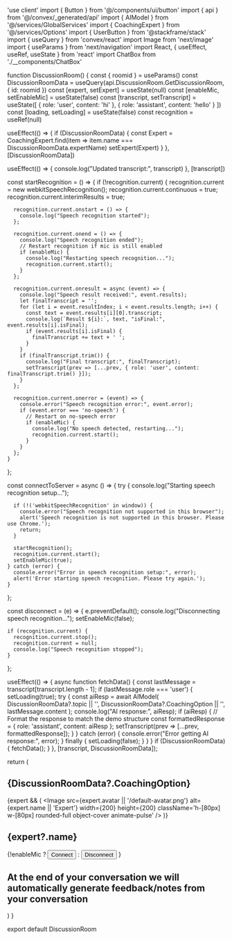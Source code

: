 'use client'
import { Button } from '@/components/ui/button'
import { api } from '@/convex/_generated/api'
import { AIModel } from '@/services/GlobalServices'
import { CoachingExpert } from '@/services/Options'
import { UserButton } from '@stackframe/stack'
import { useQuery } from 'convex/react'
import Image from 'next/image'
import { useParams } from 'next/navigation'
import React, { useEffect, useRef, useState } from 'react'
import ChatBox from './__components/ChatBox'

function DiscussionRoom() {
  const { roomid } = useParams()
  const DiscussionRoomData = useQuery(api.DiscussionRoom.GetDiscussionRoom, { id: roomid })
  const [expert, setExpert] = useState(null)
  const [enableMic, setEnableMic] = useState(false)
  const [transcript, setTranscript] = useState([
    {
      role: 'user',
      content: 'hi'
    },
    {
      role: 'assistant',
      content: 'hello'
    }
  ])
  const [loading, setLoading] = useState(false)
  const recognition = useRef(null)

  useEffect(() => {
    if (DiscussionRoomData) {
      const Expert = CoachingExpert.find(item => item.name === DiscussionRoomData.expertName)
      setExpert(Expert)
    }
  }, [DiscussionRoomData])

  useEffect(() => {
    console.log("Updated transcript:", transcript)
  }, [transcript])

  const startRecognition = () => {
    if (!recognition.current) {
      recognition.current = new webkitSpeechRecognition();
      recognition.current.continuous = true;
      recognition.current.interimResults = true;

      recognition.current.onstart = () => {
        console.log("Speech recognition started");
      };

      recognition.current.onend = () => {
        console.log("Speech recognition ended");
        // Restart recognition if mic is still enabled
        if (enableMic) {
          console.log("Restarting speech recognition...");
          recognition.current.start();
        }
      };

      recognition.current.onresult = async (event) => {
        console.log("Speech result received:", event.results);
        let finalTranscript = '';
        for (let i = event.resultIndex; i < event.results.length; i++) {
          const text = event.results[i][0].transcript;
          console.log(`Result ${i}:`, text, "isFinal:", event.results[i].isFinal);
          if (event.results[i].isFinal) {
            finalTranscript += text + ' ';
          }
        }
        if (finalTranscript.trim()) {
          console.log("Final transcript:", finalTranscript);
          setTranscript(prev => [...prev, { role: 'user', content: finalTranscript.trim() }]);
        }
      };

      recognition.current.onerror = (event) => {
        console.error("Speech recognition error:", event.error);
        if (event.error === 'no-speech') {
          // Restart on no-speech error
          if (enableMic) {
            console.log("No speech detected, restarting...");
            recognition.current.start();
          }
        }
      };
    }
  };

  const connectToServer = async () => {
    try {
      console.log("Starting speech recognition setup...");

      if (!('webkitSpeechRecognition' in window)) {
        console.error("Speech recognition not supported in this browser");
        alert('Speech recognition is not supported in this browser. Please use Chrome.');
        return;
      }

      startRecognition();
      recognition.current.start();
      setEnableMic(true);
    } catch (error) {
      console.error("Error in speech recognition setup:", error);
      alert('Error starting speech recognition. Please try again.');
    }
  };

  const disconnect = (e) => {
    e.preventDefault();
    console.log("Disconnecting speech recognition...");
    setEnableMic(false);
    
    if (recognition.current) {
      recognition.current.stop();
      recognition.current = null;
      console.log("Speech recognition stopped");
    }
  };

  useEffect(() => {
    async function fetchData() {
      const lastMessage = transcript[transcript.length - 1];
      if (lastMessage.role === 'user') {
        setLoading(true);
        try {
          const aiResp = await AIModel(
            DiscussionRoomData?.topic || '', 
            DiscussionRoomData?.CoachingOption || '', 
            lastMessage.content
          );
          console.log("AI response:", aiResp);
          if (aiResp) {
            // Format the response to match the demo structure
            const formattedResponse = {
              role: 'assistant',
              content: aiResp
            };
            setTranscript(prev => [...prev, formattedResponse]);
          }
        } catch (error) {
          console.error("Error getting AI response:", error);
        } finally {
          setLoading(false);
        }
      }
    }
    if (DiscussionRoomData) {
      fetchData();
    }
  }, [transcript, DiscussionRoomData]);

  return (
    <div className='-mt-12'>
      <div className='mt-5 grid grid-cols-1 lg:grid-cols-3 gap-10'>
        <div className='lg:col-span-2'>
          <h2 className='mt-[-32px] pb-[10px] pl-2 font-bold text-lg'>
            {DiscussionRoomData?.CoachingOption}
          </h2>
          <div className='h-[60vh] bg-secondary rounded-4xl flex flex-col items-center justify-center relative'>
            {expert && (
              <Image
                src={expert.avatar || '/default-avatar.png'}
                alt={expert.name || 'Expert'}
                width={200}
                height={200}
                className='h-[80px] w-[80px] rounded-full object-cover animate-pulse'
              />
            )}
            <h2 className='text-gray-500'>{expert?.name}</h2>
            <div className='p-5 bg-gray-200 px-10 rounded-lg absolute right-8 bottom-8'>
              <UserButton />
            </div>
          </div>
          <div className='text-center mt-5'>
            {!enableMic ?
              <Button onClick={connectToServer}>Connect</Button>
              :
              <Button onClick={disconnect} variant="destructive">Disconnect</Button>
            }
          </div>
        </div>
        <div className='lg:col-span-1'>
          <ChatBox transcript={transcript} />
          <h2 className='mt-4 text-gray-400 text-sm'>
            At the end of your conversation we will automatically generate feedback/notes from your conversation
          </h2>
        </div>
      </div>
    </div>
  )
}

export default DiscussionRoom
